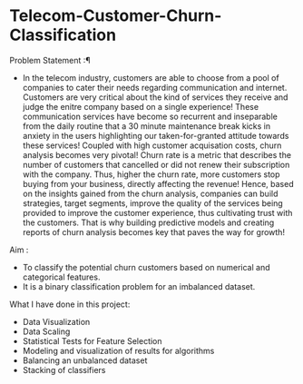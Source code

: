 # Telecom-Customer-Churn-Classification

Problem Statement :¶

- In the telecom industry, customers are able to choose from a pool of companies to cater their needs regarding communication and internet. Customers are very critical about the kind of services they receive and judge the enitre company based on a single experience! These communication services have become so recurrent and inseparable from the daily routine that a 30 minute maintenance break kicks in anxiety in the users highlighting our taken-for-granted attitude towards these services! Coupled with high customer acquisation costs, churn analysis becomes very pivotal! Churn rate is a metric that describes the number of customers that cancelled or did not renew their subscription with the company. Thus, higher the churn rate, more customers stop buying from your business, directly affecting the revenue! Hence, based on the insights gained from the churn analysis, companies can build strategies, target segments, improve the quality of the services being provided to improve the customer experience, thus cultivating trust with the customers. That is why building predictive models and creating reports of churn analysis becomes key that paves the way for growth!

Aim :
- To classify the potential churn customers based on numerical and categorical features.
- It is a binary classification problem for an imbalanced dataset.

What I have done in this project:
- Data Visualization
- Data Scaling
- Statistical Tests for Feature Selection
- Modeling and visualization of results for algorithms
- Balancing an unbalanced dataset
- Stacking of classifiers

